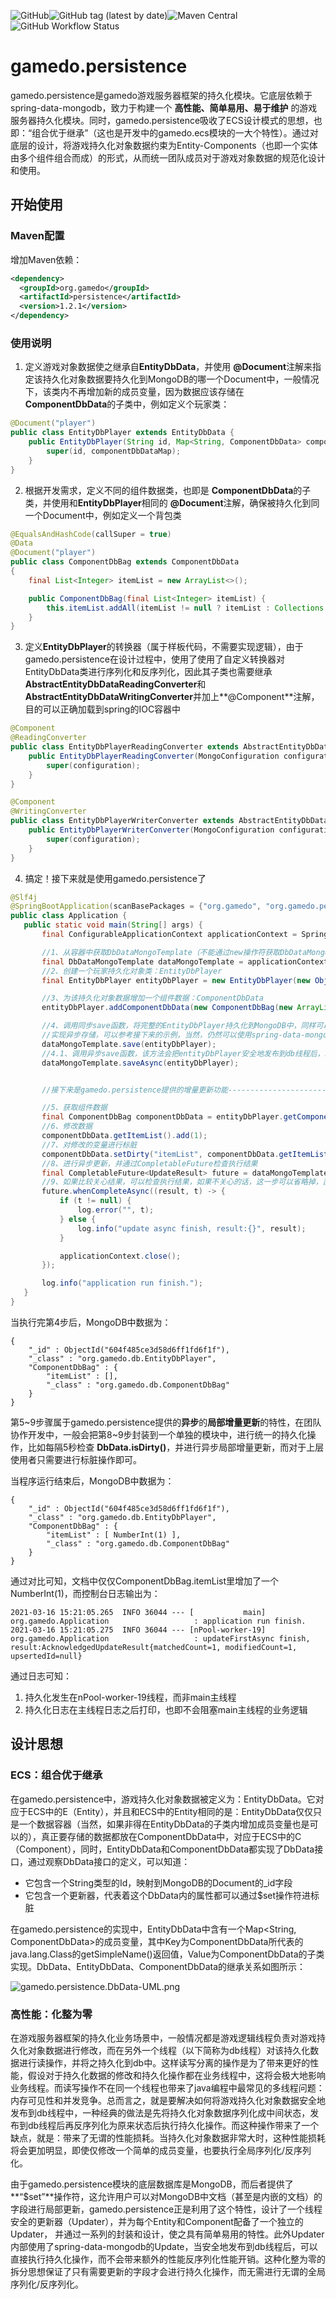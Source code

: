 ![GitHub](https://img.shields.io/github/license/pcloves/gamedo.persistence?style=flat-square)![GitHub tag (latest by date)](https://img.shields.io/github/v/tag/pcloves/gamedo.persistence?style=flat-square)![Maven Central](https://img.shields.io/maven-central/v/org.gamedo/persistence?style=flat-square)![GitHub Workflow Status](https://img.shields.io/github/workflow/status/pcloves/gamedo.persistence/Java%20CI%20with%20Maven?style=flat-square)


# gamedo.persistence

gamedo.persistence是gamedo游戏服务器框架的持久化模块。它底层依赖于spring-data-mongodb，致力于构建一个 **高性能、简单易用、易于维护** 的游戏服务器持久化模块。同时，gamedo.persistence吸收了ECS设计模式的思想，也即：“组合优于继承”（这也是开发中的gamedo.ecs模块的一大个特性）。通过对底层的设计，将游戏持久化对象数据约束为Entity-Components（也即一个实体由多个组件组合而成）的形式，从而统一团队成员对于游戏对象数据的规范化设计和使用。

## 开始使用

### Maven配置

增加Maven依赖：

``` xml
<dependency>
  <groupId>org.gamedo</groupId>
  <artifactId>persistence</artifactId>
  <version>1.2.1</version>
</dependency>
```

### 使用说明

1. 定义游戏对象数据使之继承自**EntityDbData**，并使用 **@Document**注解来指定该持久化对象数据要持久化到MongoDB的哪一个Document中，一般情况下，该类内不再增加新的成员变量，因为数据应该存储在**ComponentDbData**的子类中，例如定义个玩家类：

``` java
@Document("player")
public class EntityDbPlayer extends EntityDbData {
    public EntityDbPlayer(String id, Map<String, ComponentDbData> componentDbDataMap) {
        super(id, componentDbDataMap);
    }
}
```

2. 根据开发需求，定义不同的组件数据类，也即是 **ComponentDbData**的子类，并使用和**EntityDbPlayer**相同的 **@Document**注解，确保被持久化到同一个Document中，例如定义一个背包类

``` java
@EqualsAndHashCode(callSuper = true)
@Data
@Document("player")
public class ComponentDbBag extends ComponentDbData
{
    final List<Integer> itemList = new ArrayList<>();

    public ComponentDbBag(final List<Integer> itemList) {
        this.itemList.addAll(itemList != null ? itemList : Collections.emptyList());
    }
}
```

3. 定义**EntityDbPlayer**的转换器（属于样板代码，不需要实现逻辑），由于gamedo.persistence在设计过程中，使用了使用了自定义转换器对EntityDbData类进行序列化和反序列化，因此其子类也需要继承 **AbstractEntityDbDataReadingConverter**和 **AbstractEntityDbDataWritingConverter**并加上**@Component**注解，目的可以正确加载到spring的IOC容器中

``` java
@Component
@ReadingConverter
public class EntityDbPlayerReadingConverter extends AbstractEntityDbDataReadingConverter<EntityDbPlayer> {
    public EntityDbPlayerReadingConverter(MongoConfiguration configuration) {
        super(configuration);
    }
}

@Component
@WritingConverter
public class EntityDbPlayerWriterConverter extends AbstractEntityDbDataWritingConverter<EntityDbPlayer> {
    public EntityDbPlayerWriterConverter(MongoConfiguration configuration) {
        super(configuration);
    }
}
```

4. 搞定！接下来就是使用gamedo.persistence了

 ``` java
@Slf4j
@SpringBootApplication(scanBasePackages = {"org.gamedo", "org.gamedo.persistence"})
public class Application {
    public static void main(String[] args) {
        final ConfigurableApplicationContext applicationContext = SpringApplication.run(Application.class, args);

        //1、从容器中获取DbDataMongoTemplate（不能通过new操作符获取DbDataMongoTemplate，否则不具有异步持久化能力）
        final DbDataMongoTemplate dataMongoTemplate = applicationContext.getBean(DbDataMongoTemplate.class);
        //2、创建一个玩家持久化对象类：EntityDbPlayer
        final EntityDbPlayer entityDbPlayer = new EntityDbPlayer(new ObjectId().toString(), null);

        //3、为该持久化对象数据增加一个组件数据：ComponentDbData
        entityDbPlayer.addComponentDbData(new ComponentDbBag(new ArrayList<>()));

        //4、调用同步save函数，将完整的EntityDbPlayer持久化到MongoDB中，同样可以调用dataMongoTemplate.saveAsync(entityDbPlayer)
        //实现异步存储，可以参考接下来的示例，当然，仍然可以使用spring-data-mongodb提供的MongoTemplate也是可以的
        dataMongoTemplate.save(entityDbPlayer);
        //4.1、调用异步save函数，该方法会把entityDbPlayer安全地发布到db线程后，就直接返回。
        dataMongoTemplate.saveAsync(entityDbPlayer);


        //接下来是gamedo.persistence提供的增量更新功能------------------------------------------------------------------

        //5、获取组件数据
        final ComponentDbBag componentDbData = entityDbPlayer.getComponentDbData(ComponentDbBag.class);
        //6、修改数据
        componentDbData.getItemList().add(1);
        //7、对修改的变量进行标脏
        componentDbData.setDirty("itemList", componentDbData.getItemList());
        //8、进行异步更新，并通过CompletableFuture检查执行结果
        final CompletableFuture<UpdateResult> future = dataMongoTemplate.updateFirstAsync(componentDbData);
        //9、如果比较关心结果，可以检查执行结果，如果不关心的话，这一步可以省略掉，直接执行接下来的操作
        future.whenCompleteAsync((result, t) -> {
            if (t != null) {
                log.error("", t);
            } else {
                log.info("update async finish, result:{}", result);
            }

            applicationContext.close();
        });

        log.info("application run finish.");
    }
}
 ```

当执行完第4步后，MongoDB中数据为：

``` 
{ 
    "_id" : ObjectId("604f485ce3d58d6ff1fd6f1f"), 
    "_class" : "org.gamedo.db.EntityDbPlayer", 
    "ComponentDbBag" : {
        "itemList" : [], 
        "_class" : "org.gamedo.db.ComponentDbBag"
    }
}
```

第5~9步骤属于gamedo.persistence提供的**异步**的**局部增量更新**的特性，在团队协作开发中，一般会把第8~9步封装到一个单独的模块中，进行统一的持久化操作，比如每隔5秒检查 **DbData.isDirty()**，并进行异步局部增量更新，而对于上层使用者只需要进行标脏操作即可。

当程序运行结束后，MongoDB中数据为：

``` 
{ 
    "_id" : ObjectId("604f485ce3d58d6ff1fd6f1f"), 
    "_class" : "org.gamedo.db.EntityDbPlayer", 
    "ComponentDbBag" : {
        "itemList" : [ NumberInt(1) ], 
        "_class" : "org.gamedo.db.ComponentDbBag"
    }
}
```

通过对比可知，文档中仅仅ComponentDbBag.itemList里增加了一个NumberInt(1)，而控制台日志输出为：

``` 
2021-03-16 15:21:05.265  INFO 36044 --- [           main] org.gamedo.Application                   : application run finish.
2021-03-16 15:21:05.275  INFO 36044 --- [nPool-worker-19] org.gamedo.Application                   : updateFirstAsync finish, result:AcknowledgedUpdateResult{matchedCount=1, modifiedCount=1, upsertedId=null}
```

通过日志可知：

1. 持久化发生在nPool-worker-19线程，而非main主线程
2. 持久化日志在主线程日志之后打印，也即不会阻塞main主线程的业务逻辑

## 设计思想

### ECS：组合优于继承

在gamedo.persistence中，游戏持久化对象数据被定义为：EntityDbData。它对应于ECS中的E（Entity），并且和ECS中的Entity相同的是：EntityDbData仅仅只是一个数据容器（当然，如果非得在EntityDbData的子类内增加成员变量也是可以的），真正要存储的数据都放在ComponentDbData中，对应于ECS中的C（Component），同时，EntityDbData和ComponentDbData都实现了DbData接口，通过观察DbData接口的定义，可以知道：

* 它包含一个String类型的Id，映射到MongoDB的Document的_id字段
* 它包含一个更新器，代表着这个DbData内的属性都可以通过$set操作符进标脏

在gamedo.persistence的实现中，EntityDbData中含有一个Map<String, ComponentDbData>的成员变量，其中Key为ComponentDbData所代表的java.lang.Class的getSimpleName()返回值，Value为ComponentDbData的子类实现。DbData、EntityDbData、ComponentDbData的继承关系如图所示：

![gamedo.persistence.DbData-UML.png](https://raw.githubusercontent.com/pcloves/gamedo.persistence/main/images/gamedo.persistence.DbData-UML.png)

### 高性能：化整为零

在游戏服务器框架的持久化业务场景中，一般情况都是游戏逻辑线程负责对游戏持久化对象数据进行修改，而在另外一个线程（以下简称为db线程）对该持久化数据进行读操作，并将之持久化到db中。这样读写分离的操作是为了带来更好的性能，假设对于持久化数据的修改和持久化操作都在业务线程中，这将会极大地影响业务线程。而读写操作不在同一个线程也带来了java编程中最常见的多线程问题：内存可见性和并发竞争。总而言之，就是要解决如何将游戏持久化对象数据安全地发布到db线程中，一种经典的做法是先将持久化对象数据序列化成中间状态，发布到db线程后再反序列化为原来状态后执行持久化操作。而这种操作带来了一个缺点，就是：带来了无谓的性能损耗。当持久化对象数据非常大时，这种性能损耗将会更加明显，即使仅修改一个简单的成员变量，也要执行全局序列化/反序列化。

由于gamedo.persistence模块的底层数据库是MongoDB，而后者提供了 **“$set”**操作符，这允许用户可以对MongoDB中文档（甚至是内嵌的文档）的字段进行局部更新，gamedo.persistence正是利用了这个特性，设计了一个线程安全的更新器（Updater），并为每个Entity和Component配备了一个独立的Updater， 并通过一系列的封装和设计，使之具有简单易用的特性。此外Updater内部使用了spring-data-mongodb的Update，当安全地发布到db线程后，可以直接执行持久化操作，而不会带来额外的性能反序列化性能开销。这种化整为零的拆分思想保证了只有需要更新的字段才会进行持久化操作，而无需进行无谓的全局序列化/反序列化。